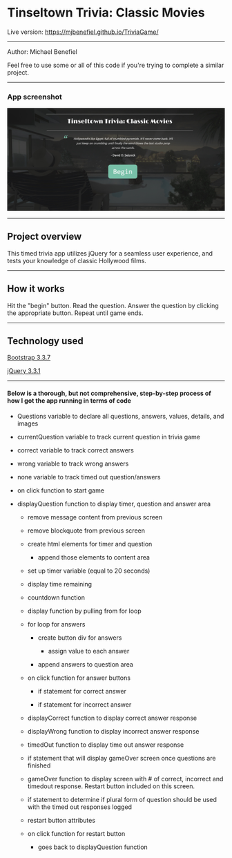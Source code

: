 <h1>Tinseltown Trivia: Classic Movies</h1>

Live version: https://mjbenefiel.github.io/TriviaGame/
<hr></hr>

Author: Michael Benefiel

Feel free to use some or all of this code if you're trying to complete a similar project.
<hr></hr>

<h3> App screenshot </h3>

![alt text](https://raw.githubusercontent.com/mjbenefiel/TriviaGame/master/assets/images/readme.jpg "Tinseltown Trivia")

<hr></hr>

<h2> Project overview</h2>
This timed trivia app utilizes jQuery for a seamless user experience, and tests your knowledge of classic Hollywood films.
<hr></hr>

<h2> How it works </h2>
Hit the "begin" button. Read the question. Answer the question by clicking the appropriate button. Repeat until game ends.
<hr></hr>

<h2>Technology used</h2>

[Bootstrap 3.3.7](http://getbootstrap.com/)

[jQuery 3.3.1](https://jquery.com/)
<hr></hr>

<h4>Below is a thorough, but not comprehensive, step-by-step process of how I got the app running in terms of code</h4>

- Questions variable to declare all questions, answers, values, details, and images

- currentQuestion variable to track current question in trivia game

- correct variable to track correct answers

- wrong variable to track wrong answers

- none variable to track timed out question/answers

- on click function to start game

- displayQuestion function to display timer, question and answer area

    - remove message content from previous screen

    - remove blockquote from previous screen

    - create html elements for timer and question

        - append those elements to content area
    
    - set up timer variable (equal to 20 seconds)

    - display time remaining

    - countdown function

    - display function by pulling from for loop

    - for loop for answers

        - create button div for answers

            - assign value to each answer

        - append answers to question area

    - on click function for answer buttons

        - if statement for correct answer

        - if statement for incorrect answer

    - displayCorrect function to display correct answer response

    - displayWrong function to display incorrect answer response

    - timedOut function to display time out answer response

    - if statement that will display gameOver screen once questions are finished

    - gameOver function to display screen with # of correct, incorrect and timedout response. Restart button included on this screen.

    - if statement to determine if plural form of question should be used with the timed out responses logged

    - restart button attributes

    - on click function for restart button

        - goes back to displayQuestion function


    
